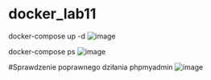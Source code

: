 # docker_lab11
docker-compose up -d
![image](https://github.com/romanpozii/docker_lab11/assets/101058688/731f3605-b189-4e72-adb9-9773fe03939a)


docker-compose ps
![image](https://github.com/romanpozii/docker_lab11/assets/101058688/d0b8f0f6-6244-488a-a3a5-3168dda28507)

#Sprawdzenie poprawnego dziłania phpmyadmin
![image](https://github.com/romanpozii/docker_lab11/assets/101058688/a64714e2-f859-4b4b-8cba-02a0aa3b351a)
